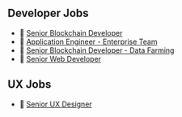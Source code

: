## Developer Jobs

- 🐬 [Senior Blockchain Developer](/sr-dev.md)
- 🐙 [Application Engineer - Enterprise Team](/ae.md)
- 🦈 [Senior Blockchain Developer - Data Farming](/df.md)
- 🐳 [Senior Web Developer](/web.md)

## UX Jobs

- 🐠 [Senior UX Designer](/ux.md)
